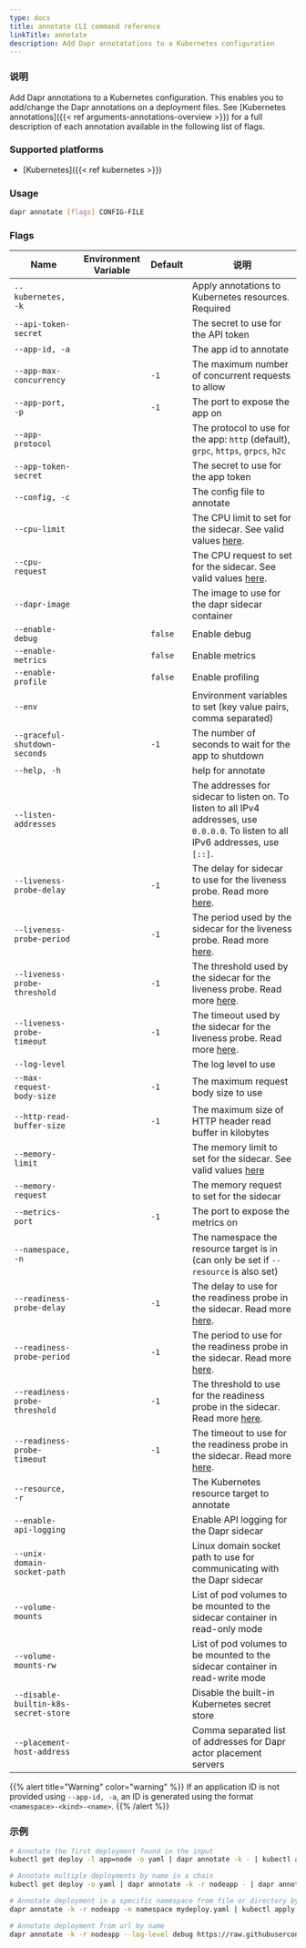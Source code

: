 ```yaml
---
type: docs
title: annotate CLI command reference
linkTitle: annotate
description: Add Dapr annotatations to a Kubernetes configuration
---
```


### 说明

Add Dapr annotations to a Kubernetes configuration. This enables you to add/change the Dapr annotations on a deployment files. See [Kubernetes annotations]({{< ref arguments-annotations-overview >}}) for a full description of each annotation available in the following list of flags.

### Supported platforms

- [Kubernetes]({{< ref kubernetes >}})

### Usage

```bash
dapr annotate [flags] CONFIG-FILE
```

### Flags

| Name                                 | Environment Variable | Default | 说明                                                                                                                                                                                                     |
| ------------------------------------ | -------------------- | ------- | ------------------------------------------------------------------------------------------------------------------------------------------------------------------------------------------------------ |
| `--kubernetes, -k`                   |                      |         | Apply annotations to Kubernetes resources. Required                                                                                                                                                    |
| `--api-token-secret`                 |                      |         | The secret to use for the API token                                                                                                                                                                    |
| `--app-id, -a`                       |                      |         | The app id to annotate                                                                                                                                                                                 |
| `--app-max-concurrency`              |                      | `-1`    | The maximum number of concurrent requests to allow                                                                                                                                                     |
| `--app-port, -p`                     |                      | `-1`    | The port to expose the app on                                                                                                                                                                          |
| `--app-protocol`                     |                      |         | The protocol to use for the app: `http` (default), `grpc`, `https`, `grpcs`, `h2c`                                                                                                  |
| `--app-token-secret`                 |                      |         | The secret to use for the app token                                                                                                                                                                    |
| `--config, -c`                       |                      |         | The config file to annotate                                                                                                                                                                            |
| `--cpu-limit`                        |                      |         | The CPU limit to set for the sidecar. See valid values [here](https://kubernetes.io/docs/tasks/administer-cluster/manage-resources/quota-memory-cpu-namespace/).                                       |
| `--cpu-request`                      |                      |         | The CPU request to set for the sidecar. See valid values [here](https://kubernetes.io/docs/tasks/administer-cluster/manage-resources/quota-memory-cpu-namespace/).                                     |
| `--dapr-image`                       |                      |         | The image to use for the dapr sidecar container                                                                                                                                                        |
| `--enable-debug`                     |                      | `false` | Enable debug                                                                                                                                                                                           |
| `--enable-metrics`                   |                      | `false` | Enable metrics                                                                                                                                                                                         |
| `--enable-profile`                   |                      | `false` | Enable profiling                                                                                                                                                                                       |
| `--env`                              |                      |         | Environment variables to set (key value pairs, comma separated)                                                                                                                     |
| `--graceful-shutdown-seconds`        |                      | `-1`    | The number of seconds to wait for the app to shutdown                                                                                                                                                  |
| `--help, -h`                         |                      |         | help for annotate                                                                                                                                                                                      |
| `--listen-addresses`                 |                      |         | The addresses for sidecar to listen on. To listen to all IPv4 addresses, use `0.0.0.0`. To listen to all IPv6 addresses, use `[::]`.                                                                   |
| `--liveness-probe-delay`             |                      | `-1`    | The delay for sidecar to use for the liveness probe. Read more [here](https://kubernetes.io/docs/tasks/configure-pod-container/configure-liveness-readiness-startup-probes/#configure-probes).         |
| `--liveness-probe-period`            |                      | `-1`    | The period used by the sidecar for the liveness probe. Read more [here](https://kubernetes.io/docs/tasks/configure-pod-container/configure-liveness-readiness-startup-probes/#configure-probes).       |
| `--liveness-probe-threshold`         |                      | `-1`    | The threshold used by the sidecar for the liveness probe. Read more [here](https://kubernetes.io/docs/tasks/configure-pod-container/configure-liveness-readiness-startup-probes/#configure-probes).    |
| `--liveness-probe-timeout`           |                      | `-1`    | The timeout used by the sidecar for the liveness probe. Read more [here](https://kubernetes.io/docs/tasks/configure-pod-container/configure-liveness-readiness-startup-probes/#configure-probes).      |
| `--log-level`                        |                      |         | The log level to use                                                                                                                                                                                   |
| `--max-request-body-size`            |                      | `-1`    | The maximum request body size to use                                                                                                                                                                   |
| `--http-read-buffer-size`            |                      | `-1`    | The maximum size of HTTP header read buffer in kilobytes                                                                                                                                               |
| `--memory-limit`                     |                      |         | The memory limit to set for the sidecar. See valid values [here](https://kubernetes.io/docs/tasks/administer-cluster/manage-resources/quota-memory-cpu-namespace/)                                     |
| `--memory-request`                   |                      |         | The memory request to set for the sidecar                                                                                                                                                              |
| `--metrics-port`                     |                      | `-1`    | The port to expose the metrics on                                                                                                                                                                      |
| `--namespace, -n`                    |                      |         | The namespace the resource target is in (can only be set if `--resource` is also set)                                                                                               |
| `--readiness-probe-delay`            |                      | `-1`    | The delay to use for the readiness probe in the sidecar. Read more [here](https://kubernetes.io/docs/tasks/configure-pod-container/configure-liveness-readiness-startup-probes/#configure-probes).     |
| `--readiness-probe-period`           |                      | `-1`    | The period to use for the readiness probe in the sidecar. Read more [here](https://kubernetes.io/docs/tasks/configure-pod-container/configure-liveness-readiness-startup-probes/#configure-probes).    |
| `--readiness-probe-threshold`        |                      | `-1`    | The threshold to use for the readiness probe in the sidecar. Read more [here](https://kubernetes.io/docs/tasks/configure-pod-container/configure-liveness-readiness-startup-probes/#configure-probes). |
| `--readiness-probe-timeout`          |                      | `-1`    | The timeout to use for the readiness probe in the sidecar. Read more [here](https://kubernetes.io/docs/tasks/configure-pod-container/configure-liveness-readiness-startup-probes/#configure-probes).   |
| `--resource, -r`                     |                      |         | The Kubernetes resource target to annotate                                                                                                                                                             |
| `--enable-api-logging`               |                      |         | Enable API logging for the Dapr sidecar                                                                                                                                                                |
| `--unix-domain-socket-path`          |                      |         | Linux domain socket path to use for communicating with the Dapr sidecar                                                                                                                                |
| `--volume-mounts`                    |                      |         | List of pod volumes to be mounted to the sidecar container in read-only mode                                                                                                                           |
| `--volume-mounts-rw`                 |                      |         | List of pod volumes to be mounted to the sidecar container in read-write mode                                                                                                                          |
| `--disable-builtin-k8s-secret-store` |                      |         | Disable the built-in Kubernetes secret store                                                                                                                                                           |
| `--placement-host-address`           |                      |         | Comma separated list of addresses for Dapr actor placement servers                                                                                                                                     |

{{% alert title="Warning" color="warning" %}}
If an application ID is not provided using `--app-id, -a`, an ID is generated using the format `<namespace>-<kind>-<name>`.
{{% /alert %}}

### 示例

```bash
# Annotate the first deployment found in the input
kubectl get deploy -l app=node -o yaml | dapr annotate -k - | kubectl apply -f -

# Annotate multiple deployments by name in a chain
kubectl get deploy -o yaml | dapr annotate -k -r nodeapp - | dapr annotate -k -r pythonapp - | kubectl apply -f -

# Annotate deployment in a specific namespace from file or directory by name
dapr annotate -k -r nodeapp -n namespace mydeploy.yaml | kubectl apply -f -

# Annotate deployment from url by name
dapr annotate -k -r nodeapp --log-level debug https://raw.githubusercontent.com/dapr/quickstarts/master/tutorials/hello-kubernetes/deploy/node.yaml | kubectl apply -f -
```
